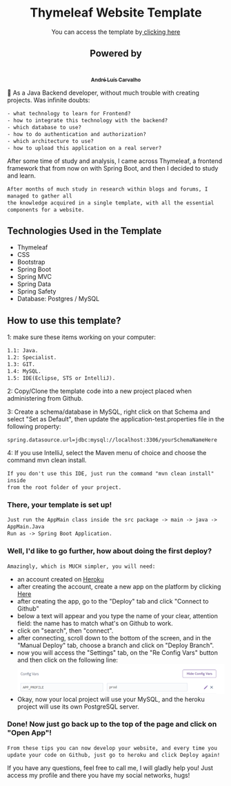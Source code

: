 <div align="center">
<h1>Thymeleaf Website Template</h1>
</div>
<p align="center"> You can access the template by<a href="https://thymeleaf-website-template.herokuapp.com/home"> clicking here</a></p>

<div align="center">
<h2>Powered by</h2>
<a href="https://github.com/andreltcarvalho"><img style="border-radius: 50%;" src="https://avatars0.githubusercontent.com/u/53447567?s=460&v=4" width="100px;" alt=""/><br /><sub><b>
André Luís Carvalho</b></sub></a>
</div>

:thinking: As a Java Backend developer, without much trouble with creating projects. Was
infinite doubts:

```text
- what technology to learn for Frontend?
- how to integrate this technology with the backend?
- which database to use?
- how to do authentication and authorization?
- which architecture to use?
- how to upload this application on a real server?
```

After some time of study and analysis, I came across Thymeleaf, a frontend framework that
from now on with Spring Boot, and then I decided to study and learn.

```text
After months of much study in research within blogs and forums, I managed to gather all
the knowledge acquired in a single template, with all the essential components for a website.
```

<h2 align="left"> Technologies Used in the Template</h2>
<ul>
<li>Thymeleaf</li>
<li>CSS</li>
<li>Bootstrap</li>
<li>Spring Boot </li>
<li>Spring MVC </li>
<li>Spring Data</li>
<li>Spring Safety</li>
<li> Database: Postgres / MySQL </li>
</ul>

<h2>How to use this template?</h2>

1: make sure these items working on your computer:

```text
1.1: Java.
1.2: Specialist.
1.3: GIT.
1.4: MySQL.
1.5: IDE(Eclipse, STS or IntelliJ).
```

2: Copy/Clone the template code into a new project placed when administering from Github.

3: Create a schema/database in MySQL, right click on that Schema and select "Set as Default", then
update the application-test.properties file in the following property:

```properties
spring.datasource.url=jdbc:mysql://localhost:3306/yourSchemaNameHere
```

4: If you use IntelliJ, select the Maven menu of choice and choose the command mvn clean install.

```text
If you don't use this IDE, just run the command "mvn clean install" inside
from the root folder of your project.
```

<h3>There, your template is set up!</h3>

```text
Just run the AppMain class inside the src package -> main -> java -> AppMain.Java
Run as -> Spring Boot Application.
```

<h3>Well, I'd like to go further, how about doing the first deploy?</h3>

```text
Amazingly, which is MUCH simpler, you will need:
```

- an account created on [Heroku](https://www.heroku.com/)
- after creating the account, create a new app on the platform by clicking [Here](https://dashboard.heroku.com/new-app)
- after creating the app, go to the "Deploy" tab and click "Connect to Github"
- below a text will appear and you type the name of your clear, attention field:
  the name has to match what's on Github to work.
- click on "search", then "connect".
- after connecting, scroll down to the bottom of the screen, and in the "Manual Deploy" tab, choose a branch and click on "Deploy Branch".
- now you will access the "Settings" tab, on the "Re Config Vars" button and then click on the following line:
  ![](src/main/resources/static/images/config-vars.png)
- Okay, now your local project will use your MySQL, and the heroku project will use its own PostgreSQL server.

<h3>Done! Now just go back up to the top of the page and click on "Open App"!</h3>

```text
From these tips you can now develop your website, and every time you
update your code on Github, just go to heroku and click Deploy again!
```

If you have any questions, feel free to call me, I will gladly help you!
Just access my profile and there you have my social networks, hugs!
